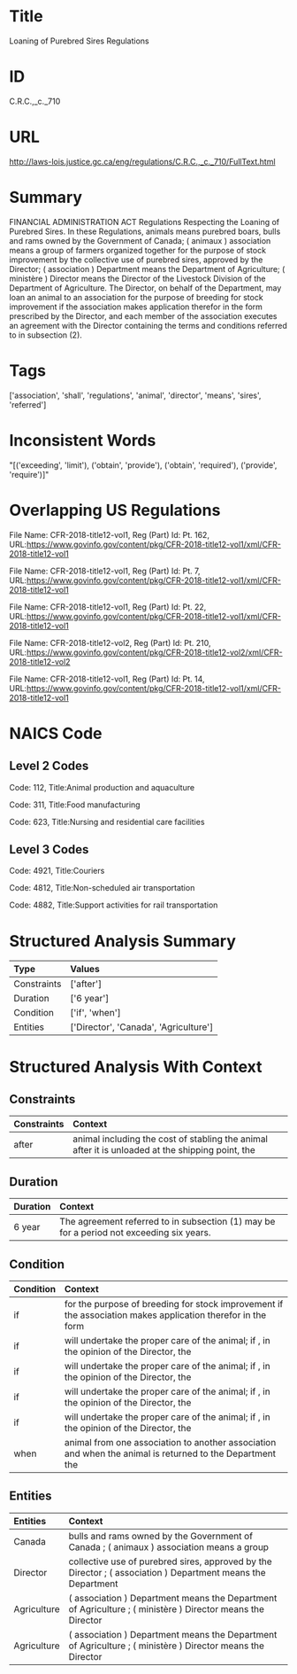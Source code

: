 # Title
Loaning of Purebred Sires Regulations


# ID
C.R.C.,_c._710

# URL
http://laws-lois.justice.gc.ca/eng/regulations/C.R.C.,_c._710/FullText.html


# Summary
FINANCIAL ADMINISTRATION ACT Regulations Respecting the Loaning of Purebred Sires.
In these Regulations, animals  means purebred boars, bulls and rams owned by the Government of Canada; ( animaux ) association  means a group of farmers organized together for the purpose of stock improvement by the collective use of purebred sires, approved by the Director; ( association ) Department  means the Department of Agriculture; ( ministère ) Director  means the Director of the Livestock Division of the Department of Agriculture.
The Director, on behalf of the Department, may loan an animal to an association for the purpose of breeding for stock improvement if the association makes application therefor in the form prescribed by the Director, and each member of the association executes an agreement with the Director containing the terms and conditions referred to in subsection (2).


# Tags
['association', 'shall', 'regulations', 'animal', 'director', 'means', 'sires', 'referred']


# Inconsistent Words
"[('exceeding', 'limit'), ('obtain', 'provide'), ('obtain', 'required'), ('provide', 'require')]"


# Overlapping US Regulations
File Name: CFR-2018-title12-vol1, Reg (Part) Id: Pt. 162, URL:https://www.govinfo.gov/content/pkg/CFR-2018-title12-vol1/xml/CFR-2018-title12-vol1

File Name: CFR-2018-title12-vol1, Reg (Part) Id: Pt. 7, URL:https://www.govinfo.gov/content/pkg/CFR-2018-title12-vol1/xml/CFR-2018-title12-vol1

File Name: CFR-2018-title12-vol1, Reg (Part) Id: Pt. 22, URL:https://www.govinfo.gov/content/pkg/CFR-2018-title12-vol1/xml/CFR-2018-title12-vol1

File Name: CFR-2018-title12-vol2, Reg (Part) Id: Pt. 210, URL:https://www.govinfo.gov/content/pkg/CFR-2018-title12-vol2/xml/CFR-2018-title12-vol2

File Name: CFR-2018-title12-vol1, Reg (Part) Id: Pt. 14, URL:https://www.govinfo.gov/content/pkg/CFR-2018-title12-vol1/xml/CFR-2018-title12-vol1




# NAICS Code
## Level 2 Codes
Code: 112, Title:Animal production and aquaculture

Code: 311, Title:Food manufacturing

Code: 623, Title:Nursing and residential care facilities




## Level 3 Codes
Code: 4921, Title:Couriers

Code: 4812, Title:Non-scheduled air transportation

Code: 4882, Title:Support activities for rail transportation







# Structured Analysis Summary
| Type        | Values                                |
|:------------|:--------------------------------------|
| Constraints | ['after']                             |
| Duration    | ['6 year']                            |
| Condition   | ['if', 'when']                        |
| Entities    | ['Director', 'Canada', 'Agriculture'] |


# Structured Analysis With Context
 


## Constraints
| Constraints   | Context                                                                                          |
|:--------------|:-------------------------------------------------------------------------------------------------|
| after         | animal including the cost of stabling the animal after it is unloaded at the shipping point, the |


## Duration
| Duration   | Context                                                                                  |
|:-----------|:-----------------------------------------------------------------------------------------|
| 6 year     | The agreement referred to in subsection (1) may be for a period not exceeding six years. |


## Condition
| Condition   | Context                                                                                                     |
|:------------|:------------------------------------------------------------------------------------------------------------|
| if          | for the purpose of breeding for stock improvement if the association makes application therefor in the form |
| if          | will undertake the proper care of the animal; if , in the opinion of the Director, the                      |
| if          | will undertake the proper care of the animal; if , in the opinion of the Director, the                      |
| if          | will undertake the proper care of the animal; if , in the opinion of the Director, the                      |
| if          | will undertake the proper care of the animal; if , in the opinion of the Director, the                      |
| when        | animal from one association to another association and when the animal is returned to the Department the    |


## Entities
| Entities    | Context                                                                                                      |
|:------------|:-------------------------------------------------------------------------------------------------------------|
| Canada      | bulls and rams owned by the Government of Canada ; ( animaux ) association means a group                     |
| Director    | collective use of purebred sires, approved by the Director ; ( association ) Department means the Department |
| Agriculture | ( association ) Department means the Department of Agriculture ; ( ministère ) Director means the Director   |
| Agriculture | ( association ) Department means the Department of Agriculture ; ( ministère ) Director means the Director   |


